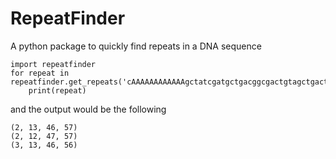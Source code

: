 # RepeatFinder
A python package to quickly find repeats in a DNA sequence


```
import repeatfinder
for repeat in repeatfinder.get_repeats('cAAAAAAAAAAAAgctatcgatgctgacggcgactgtagctgactAAAAAAAAAAAAt'):
    print(repeat)
```
and the output would be the following
```
(2, 13, 46, 57)
(2, 12, 47, 57)
(3, 13, 46, 56)
```
